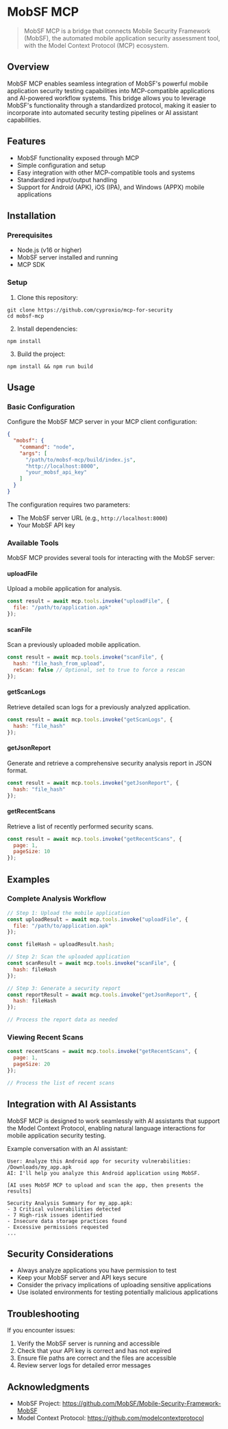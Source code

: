 # MobSF MCP

> MobSF MCP is a bridge that connects Mobile Security Framework (MobSF), the automated mobile application security assessment tool, with the Model Context Protocol (MCP) ecosystem.

## Overview

MobSF MCP enables seamless integration of MobSF's powerful mobile application security testing capabilities into MCP-compatible applications and AI-powered workflow systems. This bridge allows you to leverage MobSF's functionality through a standardized protocol, making it easier to incorporate into automated security testing pipelines or AI assistant capabilities.

## Features

- MobSF functionality exposed through MCP
- Simple configuration and setup
- Easy integration with other MCP-compatible tools and systems
- Standardized input/output handling
- Support for Android (APK), iOS (IPA), and Windows (APPX) mobile applications

## Installation

### Prerequisites

- Node.js (v16 or higher)
- MobSF server installed and running
- MCP SDK

### Setup

1. Clone this repository:
 ```
 git clone https://github.com/cyproxio/mcp-for-security
 cd mobsf-mcp
 ```

2. Install dependencies:
 ```
 npm install
 ```

3. Build the project:
 ```
 npm install && npm run build
 ```

## Usage

### Basic Configuration

Configure the MobSF MCP server in your MCP client configuration:

```json
{
  "mobsf": {
    "command": "node",
    "args": [
      "/path/to/mobsf-mcp/build/index.js",
      "http://localhost:8000",
      "your_mobsf_api_key"
    ]
  }
}
```

The configuration requires two parameters:
- The MobSF server URL (e.g., `http://localhost:8000`)
- Your MobSF API key

### Available Tools

MobSF MCP provides several tools for interacting with the MobSF server:

#### uploadFile

Upload a mobile application for analysis.

```javascript
const result = await mcp.tools.invoke("uploadFile", {
  file: "/path/to/application.apk"
});
```

#### scanFile

Scan a previously uploaded mobile application.

```javascript
const result = await mcp.tools.invoke("scanFile", {
  hash: "file_hash_from_upload",
  reScan: false // Optional, set to true to force a rescan
});
```

#### getScanLogs

Retrieve detailed scan logs for a previously analyzed application.

```javascript
const result = await mcp.tools.invoke("getScanLogs", {
  hash: "file_hash"
});
```

#### getJsonReport

Generate and retrieve a comprehensive security analysis report in JSON format.

```javascript
const result = await mcp.tools.invoke("getJsonReport", {
  hash: "file_hash"
});
```

#### getRecentScans

Retrieve a list of recently performed security scans.

```javascript
const result = await mcp.tools.invoke("getRecentScans", {
  page: 1,
  pageSize: 10
});
```

## Examples

### Complete Analysis Workflow

```javascript
// Step 1: Upload the mobile application
const uploadResult = await mcp.tools.invoke("uploadFile", {
  file: "/path/to/application.apk"
});

const fileHash = uploadResult.hash;

// Step 2: Scan the uploaded application
const scanResult = await mcp.tools.invoke("scanFile", {
  hash: fileHash
});

// Step 3: Generate a security report
const reportResult = await mcp.tools.invoke("getJsonReport", {
  hash: fileHash
});

// Process the report data as needed
```

### Viewing Recent Scans

```javascript
const recentScans = await mcp.tools.invoke("getRecentScans", {
  page: 1,
  pageSize: 20
});

// Process the list of recent scans
```

## Integration with AI Assistants

MobSF MCP is designed to work seamlessly with AI assistants that support the Model Context Protocol, enabling natural language interactions for mobile application security testing.

Example conversation with an AI assistant:

```
User: Analyze this Android app for security vulnerabilities: /Downloads/my_app.apk
AI: I'll help you analyze this Android application using MobSF.

[AI uses MobSF MCP to upload and scan the app, then presents the results]

Security Analysis Summary for my_app.apk:
- 3 Critical vulnerabilities detected
- 7 High-risk issues identified
- Insecure data storage practices found
- Excessive permissions requested
...
```

## Security Considerations

- Always analyze applications you have permission to test
- Keep your MobSF server and API keys secure
- Consider the privacy implications of uploading sensitive applications
- Use isolated environments for testing potentially malicious applications

## Troubleshooting

If you encounter issues:

1. Verify the MobSF server is running and accessible
2. Check that your API key is correct and has not expired
3. Ensure file paths are correct and the files are accessible
4. Review server logs for detailed error messages



## Acknowledgments

- MobSF Project: https://github.com/MobSF/Mobile-Security-Framework-MobSF
- Model Context Protocol: https://github.com/modelcontextprotocol